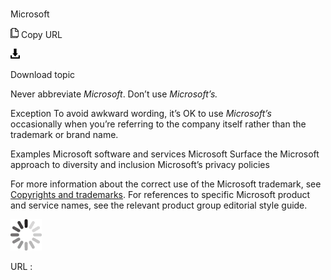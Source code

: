 ﻿# 

Microsoft

![Copy URL](media/microsoft/Copy.png)
Copy URL

![Download](media/microsoft/Download.png)

Download topic

Never abbreviate *Microsoft*. Don’t use *Microsoft’s.*

Exception To avoid awkward wording, it’s OK to use *Microsoft’s* occasionally when you’re referring to the company itself rather than the trademark or brand name.

Examples
Microsoft software and services
Microsoft Surface
the Microsoft approach to diversity and inclusion
Microsoft’s privacy policies

For more information about the correct use of the Microsoft trademark, see [Copyrights and trademarks](https://worldready.cloudapp.net/Styleguide/Read?id=2700&topicid=26696). For references to specific Microsoft product and service names, see the relevant product group editorial style guide.

![In progress](media/microsoft/activity-large.gif)

URL :
